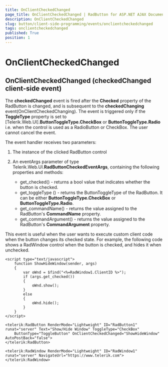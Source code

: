 ```yaml
---
title: OnClientCheckedChanged
page_title: OnClientCheckedChanged | RadButton for ASP.NET AJAX Documentation
description: OnClientCheckedChanged
slug: button/client-side-programming/events/onclientcheckedchanged
tags: onclientcheckedchanged
published: True
position: 1
---
```


# OnClientCheckedChanged

## OnClientCheckedChanged (checkedChanged client-side event)

The **checkedChanged** event is fired after the **Checked** property of the RadButton is changed, and is subsequent to the **checkedChanging** event(OnClientCheckedChanging). The event is triggered only if the **ToggleType** property is set to [Telerik.Web.UI].**ButtonToggleType.CheckBox** or **ButtonToggleType.Radio** i.e. when the control is used as a RadioButton or CheckBox. The user cannot cancel the event.

The event handler receives two parameters:

1. The instance of the clicked RadButton control

1. An eventArgs parameter of type Telerik.Web.UI.**RadButtonCheckedEventArgs**, containing the following properties and methods:
	* get_checked() - returns a bool value that indicates whether the button is checked.
	* get_toggleType () - returns the ButtonToggleType of the RadButton. It can be either **ButtonToggleType.CheckBox** or **ButtonToggleType.Radio**.
	* get_commandName() - returns the value assigned to the RadButton's **CommandName** property.
	* get_commandArgument() - returns the value assigned to the RadButton's **CommandArgument** property.

This event is useful when the user wants to execute custom client code when the button changes its checked state. For example, the following code shows a RadWindow control when the button is checked, and hides it when unchecked.

````ASP.NET
<script type="text/javascript">
	function ShowHideWindow(sender, args)
	{
		var oWnd = $find("<%=RadWindow1.ClientID %>");
		if (args.get_checked())
		{
			oWnd.show();
		}
		else
		{
			oWnd.hide();
		}
	}
</script>

<telerik:RadButton RenderMode="Lightweight" ID="RadButton1" runat="server" Text="Show/Hide Window" ToggleType="CheckBox"
	ButtonType="ToggleButton" OnClientCheckedChanged="ShowHideWindow" AutoPostBack="false">
</telerik:RadButton>

<telerik:RadWindow RenderMode="Lightweight" ID="RadWindow1" runat="server" NavigateUrl="https://www.telerik.com">
</telerik:RadWindow>
````


